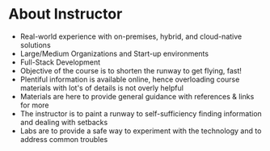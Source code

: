 # About Instructor

* Real-world experience with on-premises, hybrid, and cloud-native solutions
* Large/Medium Organizations and Start-up environments
* Full-Stack Development
* Objective of the course is to shorten the runway to get flying, fast!
* Plentiful information is available online, hence overloading course materials with lot's of details is not overly helpful
* Materials are here to provide general guidance with references & links for more
* The instructor is to paint a runway to self-sufficiency finding information and dealing with setbacks
* Labs are to provide a safe way to experiment with the technology and to address common troubles

